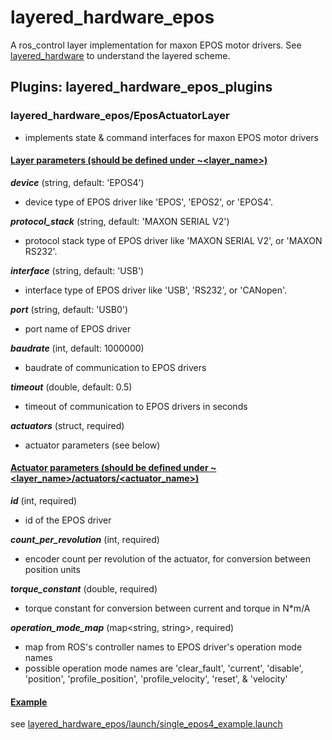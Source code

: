 # layered_hardware_epos
A ros_control layer implementation for maxon EPOS motor drivers. See [layered_hardware](https://github.com/yoshito-n-students/layered_hardware) to understand the layered scheme.

## Plugins: layered_hardware_epos_plugins
### layered_hardware_epos/EposActuatorLayer
* implements state & command interfaces for maxon EPOS motor drivers
#### <u>Layer parameters (should be defined under ~<layer_name>)</u>
___device___ (string, default: 'EPOS4')
* device type of EPOS driver like 'EPOS', 'EPOS2', or 'EPOS4'.

___protocol_stack___ (string, default: 'MAXON SERIAL V2')
* protocol stack type of EPOS driver like 'MAXON SERIAL V2', or 'MAXON RS232'.

___interface___ (string, default: 'USB')
* interface type of EPOS driver like 'USB', 'RS232', or 'CANopen'.

___port___ (string, default: 'USB0')
* port name of EPOS driver

___baudrate___ (int, default: 1000000)
* baudrate of communication to EPOS drivers

___timeout___ (double, default: 0.5)
* timeout of communication to EPOS drivers in seconds

___actuators___ (struct, required)
* actuator parameters (see below)

#### <u>Actuator parameters (should be defined under ~<layer_name>/actuators/<actuator_name>)</u>
___id___ (int, required)
* id of the EPOS driver

___count_per_revolution___ (int, required)
* encoder count per revolution of the actuator, for conversion between position units

___torque_constant___ (double, required)
* torque constant for conversion between current and torque in N*m/A

___operation_mode_map___ (map<string, string>, required)
* map from ROS's controller names to EPOS driver's operation mode names
* possible operation mode names are 'clear_fault', 'current', 'disable', 'position', 'profile_position', 'profile_velocity', 'reset', & 'velocity'

#### <u>Example</u>
see [layered_hardware_epos/launch/single_epos4_example.launch](layered_hardware_epos/launch/single_epos4_example.launch)